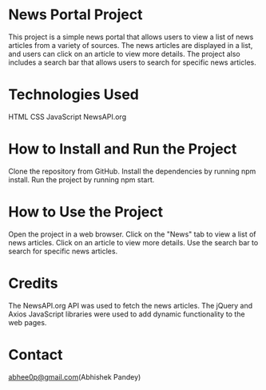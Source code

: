 # News Portal Project
This project is a simple news portal that allows users to view a list of news articles from a variety of sources. The news articles are displayed in a list, and users can click on an article to view more details. The project also includes a search bar that allows users to search for specific news articles.

# Technologies Used
HTML
CSS
JavaScript
NewsAPI.org

# How to Install and Run the Project
Clone the repository from GitHub.
Install the dependencies by running npm install.
Run the project by running npm start.

# How to Use the Project
Open the project in a web browser.
Click on the "News" tab to view a list of news articles.
Click on an article to view more details.
Use the search bar to search for specific news articles.

# Credits
The NewsAPI.org API was used to fetch the news articles.
The jQuery and Axios JavaScript libraries were used to add dynamic functionality to the web pages.

# Contact
abhee0p@gmail.com(Abhishek Pandey)
